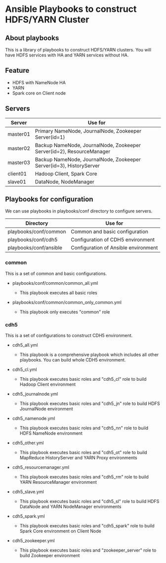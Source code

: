 # Ansible Playbooks to construct HDFS/YARN Cluster

## About playbooks

This is a library of playbooks to construct HDFS/YARN clusters.
You will have HDFS services with HA and YARN services without HA.

## Feature

* HDFS with NameNode HA
* YARN
* Spark core on Client node

## Servers

Server | Use for
--- | ---
master01 | Primary NameNode, JournalNode, Zookeeper Server(id=1)
master02 | Backup NameNode, JournalNode, Zookeeper Server(id=2), ResourceManager
master03 | Backup NameNode, JournalNode, Zookeeper Server(id=3), HistoryServer
client01 | Hadoop Client, Spark Core
slave01 | DataNode, NodeManager

## Playbooks for configuration

We can use playbooks in playbooks/conf directory to configure servers.

Directory | Use for
--- | ---
playbooks/conf/common | Common and basic configuration
playbooks/conf/cdh5 | Configuration of CDH5 environment
playbooks/conf/ansible | Configuration of Ansible environment

### common

This is a set of common and basic configurations.

* playbooks/conf/common/common_all.yml

  * This playbook executes all basic roles

* playbooks/conf/common/common_only_common.yml

  * This playbook only executes "common" role

### cdh5

This is a set of configurations to construct CDH5 environment.

* cdh5_all.yml

  * This playbook is a comprehensive playbook which includes all other playbooks.
    You can build whole CDH5 environment.

* cdh5_cl.yml

  * This playbook executes basic roles and "cdh5_cl" role to build Hadoop Client environment

* cdh5_journalnode.yml

  * This playbook executes basic roles and "cdh5_jn" role to build HDFS JournalNode environment

* cdh5_namenode.yml

  * This playbook executes basic roles and "cdh5_nn" role to build HDFS NameNode environment

* cdh5_other.yml

  * This playbook executes basic roles and "cdh5_ot" role to build MapReduce HistoryServer and YARN Proxy environments

* cdh5_resourcemanager.yml

  * This playbook executes basic roles and "cdh5_rm" role to build YARN ResourceManager environment

* cdh5_slave.yml

  * This playbook executes basic roles and "cdh5_sl" role to build HDFS DataNode and YARN NodeManager environments

* cdh5_spark.yml

  * This playbook executes basic roles and "cdh5_spark" role to build Spark Core environment on Client Node

* cdh5_zookeeper.yml

  * This playbook executes basic roles and "zookeeper_server" role to build Zookeeper environment

